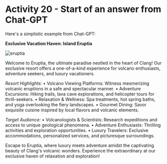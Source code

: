 # Activity 20 - Start of an answer from Chat-GPT


Here's a simplistic example from Chat-GPT:

**Exclusive Vacation Haven: Island Eruptia**

![eruptia](https://github.com/CS50DartmouthSP25/home/blob/main/activities/activity20/eruptia.jpeg)

Welcome to Eruptia, the ultimate paradise nestled in the heart of Clang! Our exclusive resort offers a one-of-a-kind experience for volcano enthusiasts, adventure seekers, and luxury vacationers.

*Resort Highlights:* 
•	Volcano Viewing Platforms: Witness mesmerizing volcanic eruptions in a safe and spectacular manner. 
•	Adventure Excursions: Hiking trails, lava cave  explorations, and helicopter tours for thrill-seekers. 
•	Relaxation & Wellness: Spa treatments, hot spring baths,  and yoga overlooking the fiery landscapes. 
•	Gourmet Dining: Savor exquisite cuisine inspired by local  flavors and volcanic elements. 

*Target Audience:*
•	Volcanologists & Scientists: Research expeditions and access to unique geological phenomena.
•	Adventure Enthusiasts: Thrilling activities and exploration opportunities.
•	Luxury Travelers: Exclusive accommodations, personalized services, and picturesque surroundings.

Escape to Eruptia, where luxury meets adventure amidst the captivating beauty of Clang's volcanic wonders. Experience the extraordinary at our exclusive haven of relaxation and exploration!

